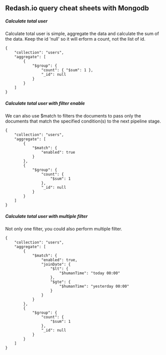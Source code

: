 ## Redash.io query cheat sheets with Mongodb

##### Calculate total user
Calculate total user is simple, aggregate the data and calculate the sum of the data. Keep the id 'null' so it will erform a count, not the list of id. 
```
{
    "collection": "users",
    "aggregate": [
        {
            "$group": {
                "count": { "$sum": 1 },
                "_id": null
            }
        }
    ]
}
```

##### Calculate total user with filter enable
We can also use $match to filters the documents to pass only the documents that match the specified condition(s) to the next pipeline stage.
```
{
    "collection": "users",
    "aggregate": [
        {
            "$match": {
                "enabled": true
            }
        },
        {
            "$group": {
                "count": {
                    "$sum": 1
                },
                "_id": null
            }
        }
    ]
}
```

##### Calculate total user with multiple filter
Not only one filter, you could also perform multiple filter. 
```
{
    "collection": "users",
    "aggregate": [
        {
            "$match": {
                "enabled": true,
                "joinDate": {
                    "$lt": {
                        "$humanTime": "today 00:00"
                    },
                    "$gte": {
                        "$humanTime": "yesterday 00:00"
                    }
                }
            }
        },
        {
            "$group": {
                "count": {
                    "$sum": 1
                },
                "_id": null
            }
        }
    ]
}

```


